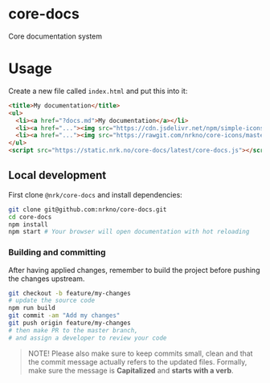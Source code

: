 # core-docs

Core documentation system


# Usage

Create a new file called `index.html` and put this into it:

```html
<title>My documentation</title>
<ul>
  <li><a href="?docs.md">My documentation</a></li>
  <li><a href="..."><img src="https://cdn.jsdelivr.net/npm/simple-icons@latest/icons/github.svg"> View on Github</a></li>
  <li><a href="..."><img src="https://rawgit.com/nrkno/core-icons/master/lib/nrk-poll.svg"> View changelog</a></li>
</ul>
<script src="https://static.nrk.no/core-docs/latest/core-docs.js"></script>
```

## Local development
First clone `@nrk/core-docs` and install dependencies:

```bash
git clone git@github.com:nrkno/core-docs.git
cd core-docs
npm install
npm start # Your browser will open documentation with hot reloading
```

### Building and committing
After having applied changes, remember to build the project before pushing the changes upstream.

```bash
git checkout -b feature/my-changes
# update the source code
npm run build
git commit -am "Add my changes"
git push origin feature/my-changes
# then make PR to the master branch,
# and assign a developer to review your code
```

> NOTE! Please also make sure to keep commits small, clean and that the commit message actually refers to the updated files. Formally, make sure the message is **Capitalized** and **starts with a verb**.
